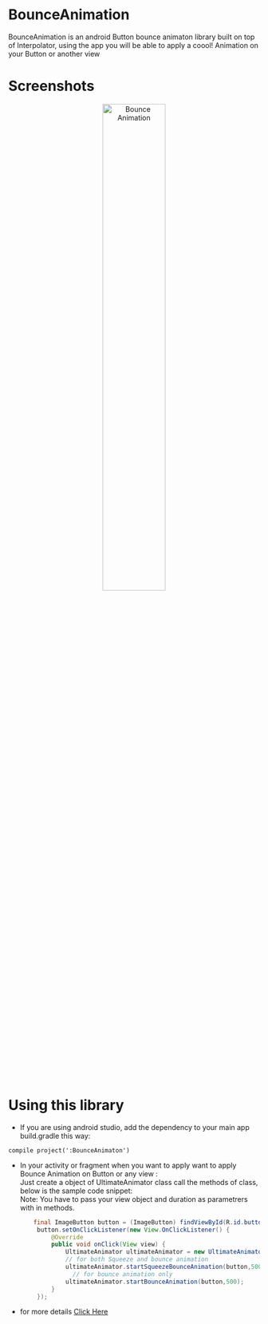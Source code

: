 # BounceAnimation
BounceAnimation is an android Button bounce animaton library built on top of Interpolator, using the app you will be able to apply a coool! Animation on your Button or another view 

# Screenshots
<div align="center">

<img width="50%" src="https://3.bp.blogspot.com/-8nWl20jpt7g/WXwzDBikFaI/AAAAAAAAOl8/g85rJfEeomcBCtnZr76tkDhbP_RtYD8NwCLcBGAs/s1600/ezgif.com-crop.gif" alt="Bounce Animation" title="Bounce Animation"></img>
</div>

# Using this library
- If you are using android studio, add the dependency to your main app build.gradle this way: 
```
compile project(':BounceAnimaton')
```

- In your activity or fragment when you want to apply want to apply Bounce Animation on Button or any view :</br>
Just create a object of UltimateAnimator class call the methods of class, below is the sample code snippet:</br>
Note: You have to pass your view object and duration as parametrers with in methods.
```java
       final ImageButton button = (ImageButton) findViewById(R.id.button);
        button.setOnClickListener(new View.OnClickListener() {
            @Override
            public void onClick(View view) {
                UltimateAnimator ultimateAnimator = new UltimateAnimator(MainActivity.this);
                // for both Squeeze and bounce animation
                ultimateAnimator.startSqueezeBounceAnimation(button,500);
                  // for bounce animation only
                ultimateAnimator.startBounceAnimation(button,500);
            }
        });
```
- for more details [Click Here](https://ultimatedevil17.blogspot.in/2017/07/how-to-apply-bounceanimation-on-button.html)
